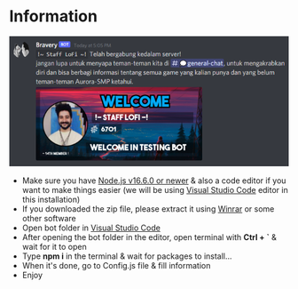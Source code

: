 # Information

<p align="center">
  <img src="https://github.com/GarudaID/Welcome-Bot/blob/main/example/example.PNG"></a></p>

- Make sure you have [Node.js v16.6.0 or newer](https://nodejs.org/en/) & also a code editor if you want to make things easier (we will be using [Visual Studio Code](https://code.visualstudio.com/) editor in this installation)
- If you downloaded the zip file, please extract it using [Winrar](https://www.win-rar.com/start.html?&L=0) or some other software
- Open bot folder in [Visual Studio Code](https://code.visualstudio.com/)
- After opening the bot folder in the editor, open terminal with **Ctrl + `** & wait for it to open
- Type **npm i** in the terminal & wait for packages to install...
- When it's done, go to Config.js file & fill information
- Enjoy
